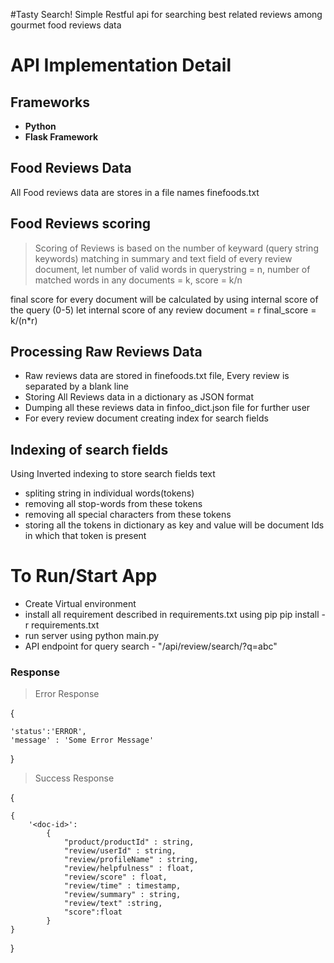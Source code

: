 #Tasty Search!
Simple Restful api for searching best related reviews among gourmet food reviews data

# API Implementation Detail
## Frameworks
- **Python**
- **Flask Framework**

## Food Reviews Data
All Food reviews data are stores in a file names finefoods.txt

## Food Reviews scoring 
>Scoring of Reviews is based on the number of keyward (query string keywords) matching in summary and text field of every 
review document,
let number of valid words in querystring = n,
number of matched words in any documents = k,
score = k/n

final score for every document will be calculated by using internal score of the query (0-5)
let internal score of any review document = r
final_score = k/(n*r)

## Processing Raw Reviews Data
- Raw reviews data are stored in finefoods.txt file, Every review is separated by a blank line
- Storing All Reviews data in a dictionary as JSON format
- Dumping all these reviews data in finfoo_dict.json file for further user
- For every review document creating index for search fields

## Indexing of search fields
Using Inverted indexing to store search fields text 
- spliting string in individual words(tokens)
- removing all stop-words from these tokens
- removing all special characters from these tokens
- storing all the tokens in dictionary as key and value will be document Ids in which that token is present 

# To Run/Start App
- Create Virtual environment
- install all requirement described in requirements.txt using pip
  pip install -r requirements.txt
- run server using 
  python main.py
- API endpoint for query search - "/api/review/search/?q=abc"
  
### Response
> Error Response

{

    'status':'ERROR',
    'message' : 'Some Error Message'
}

> Success Response

{
    
    {
        '<doc-id>': 
            {
                "product/productId" : string,
                "review/userId" : string,
                "review/profileName" : string,
                "review/helpfulness" : float,
                "review/score" : float,
                "review/time" : timestamp,
                "review/summary" : string,
                "review/text" :string,
                "score":float
            }
    }
}